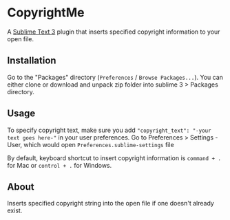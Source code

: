 # CopyrightMe
A [Sublime Text 3](http://www.sublimetext.com/) plugin that inserts specified copyright information to your open file.

## Installation
Go to the "Packages" directory (`Preferences` / `Browse Packages...`). You can either clone or download and unpack zip folder into sublime 3 > Packages directory.

## Usage
To specify copyright text, make sure you add `"copyright_text": "-your text goes here-"` in your user preferences. Go to Preferences > Settings - User, which would open `Preferences.sublime-settings` file

By default, keyboard shortcut to insert copyright information is ``command + .`` for Mac or ``control + .`` for Windows.

## About
Inserts specified copyright string into the open file if one doesn't already exist.
